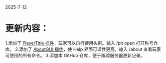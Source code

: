 2025-7-12
# 更新内容：
1.添加了 [PlayerTitle 插件](https://modrinth.com/plugin/playertitle)，玩家可以自行使用头衔。输入 /plt open 打开称号仓库。
2.添加了 [AboutGUI 插件](https://github.com/Stewawa/AboutGUI/)，使 Help 界面可读性更高。输入 /about 查看玩家可使用的所有命令。
3.添加本 GitHub 仓库，便于跟踪服务器更新记录。
